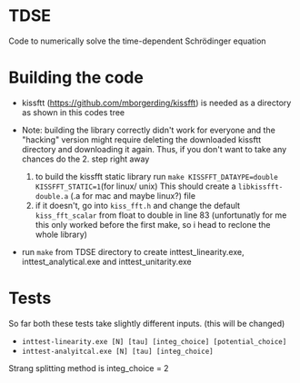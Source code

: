 # TDSE
Code to numerically solve the time-dependent Schrödinger equation

# Building the code
- kissftt (https://github.com/mborgerding/kissfft) is needed as a directory as shown in this codes tree
- Note: building the library correctly didn't work for everyone and the "hacking" version might require deleting the downloaded kissftt directory and downloading it again. Thus, if you don't want to take any chances do the 2. step right away 
  1. to build the kissfft static library run `make KISSFFT_DATAYPE=double KISSFFT_STATIC=1`(for linux/ unix) 
This should create a `libkissfft-double.a` (.a for mac and maybe linux?) file 
  2. if it doesn't, go into `kiss_fft.h` and change the default `kiss_fft_scalar` from float to double in line 83 (unfortunatly for me this only worked before the first make, so i head to reclone the whole library)

- run `make` from TDSE directory to create inttest_linearity.exe, inttest_analytical.exe and inttest_unitarity.exe

# Tests

So far both these tests take slightly different inputs. (this will be changed)
- `inttest-linearity.exe [N] [tau] [integ_choice] [potential_choice]`
- `inttest-analyitcal.exe [N] [tau] [integ_choice]`

Strang splitting method is integ_choice = 2
